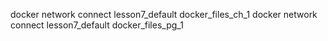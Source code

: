 docker network connect lesson7_default docker_files_ch_1
docker network connect lesson7_default docker_files_pg_1
